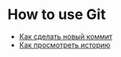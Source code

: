 # How to use Git
- [Как сделать новый коммит](./commmit_help.md)
- [Как просмотреть историю](./log_help.md)
